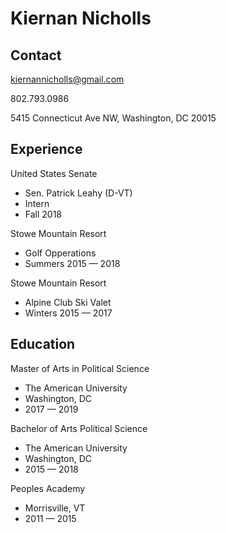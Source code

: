 # Kiernan Nicholls

## Contact

kiernannicholls@gmail.com

802.793.0986

5415 Connecticut Ave NW, Washington, DC 20015

## Experience

United States Senate
  - Sen. Patrick Leahy (D-VT)
  - Intern
  - Fall 2018

Stowe Mountain Resort
  - Golf Opperations
  - Summers 2015 — 2018

Stowe Mountain Resort
  - Alpine Club Ski Valet
  - Winters 2015 — 2017


## Education

Master of Arts in Political Science
  - The American University
  - Washington, DC
  - 2017 — 2019

Bachelor of Arts Political Science
  - The American University
  - Washington, DC
  - 2015 — 2018

Peoples Academy
  - Morrisville, VT
  - 2011 — 2015
